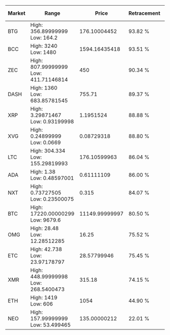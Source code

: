 | Market | Range | Price| Retracement | Doubles to 50% |
| --- | --- | --- | --- | --- |
| BTG | High: 356.89999999<br />Low: 164.2 | 176.10004452 | 93.82 % | 1.48 |
| BCC | High: 3240<br />Low: 1480 | 1594.16435418 | 93.51 % | 1.48 |
| ZEC | High: 807.99999999<br />Low: 411.71146814 | 450 | 90.34 % | 1.36 |
| DASH | High: 1360<br />Low: 683.85781545 | 755.71 | 89.37 % | 1.35 |
| XRP | High: 3.29871467<br />Low: 0.93199998 | 1.1951524 | 88.88 % | 1.77 |
| XVG | High: 0.24899999<br />Low: 0.0669 | 0.08729318 | 88.80 % | 1.81 |
| LTC | High: 304.334<br />Low: 155.29819993 | 176.10599963 | 86.04 % | 1.30 |
| ADA | High: 1.38<br />Low: 0.48597001 | 0.61111109 | 86.00 % | 1.53 |
| NXT | High: 0.73727505<br />Low: 0.23500075 | 0.315 | 84.07 % | 1.54 |
| BTC | High: 17220.00000299<br />Low: 9679.6 | 11149.99999997 | 80.50 % | 1.21 |
| OMG | High: 28.48<br />Low: 12.28512285 | 16.25 | 75.52 % | 1.25 |
| ETC | High: 42.738<br />Low: 23.97178797 | 28.57799946 | 75.45 % | 1.17 |
| XMR | High: 448.99999998<br />Low: 268.5400473 | 315.18 | 74.15 % | 1.14 |
| ETH | High: 1419<br />Low: 606 | 1054 | 44.90 % | 0.00 |
| NEO | High: 157.99999999<br />Low: 53.499465 | 135.00000212 | 22.01 % | 0.00 |
